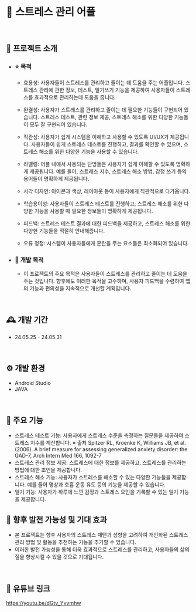 ﻿# 🤗 스트레스 관리 어플
<br>

## 🌹 프로젝트 소개
- ### ⭐ 목적
   - 효용성: 사용자들이 스트레스를 관리하고 줄이는 데 도움을 주는 어플입니다. 스트레스 관리에 관한 정보, 테스트, 일기쓰기 기능을 제공하여 사용자들이 스트레스를 효과적으로 관리하는데 도움을 줍니다.
     
   - 완결성: 사용자가 스트레스를 관리하고 줄이는 데 필요한 기능들이 구현되어 있습니다. 스트레스 테스트, 관련 정보 제공, 스트레스 해소를 위한 다양한 기능들이 모두 잘 구현되어 있습니다.
     
   - 직관성: 사용자가 쉽게 시스템을 이해하고 사용할 수 있도록 UI/UX가 제공됩니다. 사용자들이 쉽게 스트레스 테스트를 진행하고, 결과를 확인할 수 있으며, 스트레스 해소를 위한 다양한 기능을 사용할 수 있습니다.
     
   - 라벨링: 어플 내에서 사용되는 단엉들은 사용자가 쉽게 이해할 수 있도록 명확하게 제공됩니다. 예를 들어, 스트레스 지수, 스트레스 해소 방법, 감정 쓰기 등의 용어들이 명확하게 제공됩니다.
     
   - 시각 디자인: 아이콘과 색상, 레이아웃 등이 사용자에게 직관적으로 다가옵니다.
     
   - 학습용이성: 사용자들이 스트레스 테스트를 진행하고, 스트레스 해소를 위한 다양한 기능을 사용할 때 필요한 정보들이 명확하게 제공됩니다.
     
   - 피드백: 스트레스 테스트 결과에 대한 피드백을 제공하고, 스트레스 해소를 위한 다양한 기능들을 적절히 안내해줍니다.
     
   - 오류 정정: 시스템이 사용자들에게 혼란을 주는 요소들은 최소화되어 있습니다.


- ### 🌈 개발 목적 
   - 이 프로젝트의 주요 목적은 사용자들이 스트레스를 관리하고 줄이는 데 도움을 주는 것입니다. 향후에도 이러한 목적을 고수하며, 사용자 피드백을 수렴하여 앱의 기능과 편의성을 지속적으로 개선할 계획입니다.

<br>

## 🕰️ 개발 기간
* 24.05.25 - 24.05.31
<br>

## ⚙️ 개발 환경
- Android Studio
- JAVA
  
<br>

## 🌸 주요 기능
- 스트레스 테스트 기능: 사용자에게 스트레스 수준을 측정하는 질문들을 제공하여 스트레스 지수를 계산합니다.
  ※ 출처
   Spitzer RL, Kroenke K, Williams JB, et al.(2006). A brief measure for assessing generalized anxiety disorder: the GAD-7, Arch Intern Med 166, 1092-7
- 스트레스 관리 정보 제공: 스트레스에 대한 정보를 제공하고, 스트레스를 관리하는 방법에 대한 조언을 제공합니다.
- 스트레스 해소 기능: 사용자가 스트레스를 해소할 수 있는 다양한 기능들을 제공합니다. 예를 들어 명상과 호흡 운동 유도 등의 기능을 제공할 수 있습니다.
- 일기 기능: 사용자가 하루에 느낀 감정과 스트레스 요인을 기록할 수 있는 일기 기능을 제공합니다.


## 🍎 향후 발전 가능성 및 기대 효과
- 본 프로젝트는 향후 사용자의 스트레스 패턴과 성향을 고려하여 개인화된 스트레스 관리 방법 및 활동을 추천하는 기능을 추가할 수 있습니다.
- 이러한 발전 가능성을 통해 더욱 효과적으로 스트레스를 관리하고, 사용자들의 삶의 질을 향상시킬 수 있을 것으로 기대됩니다.

<br>

## 🎥 유튜브 링크
https://youtu.be/dGtv_Yvvmhw
